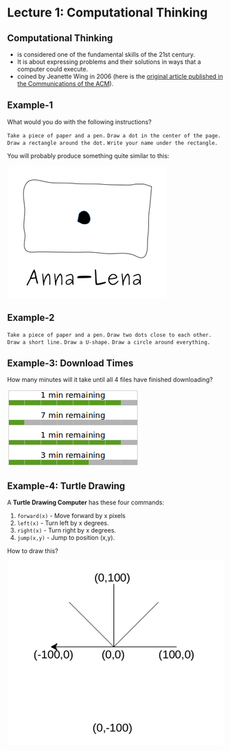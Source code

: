 # Lecture 1: Computational Thinking

## Computational Thinking

* is considered one of the fundamental skills of the 21st century.
* It is about expressing problems and their solutions in ways that a computer could execute.
* coined by Jeanette Wing in 2006 (here is the [original article published in the Communications of the ACM](http://www.cs.cmu.edu/afs/cs/usr/wing/www/publications/Wing06.pdf)).

## Example-1

What would you do with the following instructions?

`Take a piece of paper and a pen.`
`Draw a dot in the center of the page.`
`Draw a rectangle around the dot.`
`Write your name under the rectangle.`

You will probably produce something quite similar to this:

![drawing1](../Lecturenotes/img/drawing1.png)

## Example-2

`Take a piece of paper and a pen.`
`Draw two dots close to each other.`
`Draw a short line.`
`Draw a U-shape.`
`Draw a circle around everything.`

## Example-3: Download Times

How many minutes will it take until all 4 files have finished downloading?

![download times puzzle](../Lecturenotes/img/download_times.png)


## Example-4: Turtle Drawing

A **Turtle Drawing Computer** has these four commands:

1. `forward(x)` - Move forward by x pixels
2. `left(x)` - Turn left by x degrees.
3. `right(x)` - Turn right by x degrees.
4. `jump(x,y)` - Jump to position (x,y).

How to draw this?

![turtlegraphics](../Lecturenotes/img/turtlegraphics.png)

